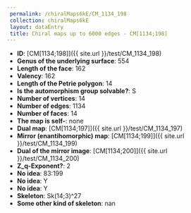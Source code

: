 ```yaml
--- 
 permalink: /chiralMaps6kE/CM_1134_198 
 collection: chiralMaps6kE
 layout: dataEntry
 title: Chiral maps up to 6000 edges - CM[1134;198]
---
```


- **ID**: [CM[1134;198]]({{ site.url }}/test/CM_1134_198)
- **Genus of the underlying surface**: 554
- **Length of the face**: 162
- **Valency**: 162
- **Length of the Petrie polygon**: 14
- **Is the automorphism group solvable?**: S
- **Number of vertices**: 14
- **Number of edges**: 1134
- **Number of faces**: 14
- **The map is self-**: none
- **Dual map**: [CM[1134;197]]({{ site.url }}/test/CM_1134_197)
- **Mirror (enantihomorphic) map**: [CM[1134;199]]({{ site.url }}/test/CM_1134_199)
- **Dual of the mirror image**: [CM[1134;200]]({{ site.url }}/test/CM_1134_200)
- **Z_q-Exponent?**: 2
- **No idea**:  83:199
- **No idea**: Y
- **No idea**: Y
- **Skeleton**: Sk(14;3)^27
- **Some other kind of skeleton**: nan
